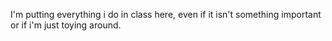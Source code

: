 I'm putting everything i do in class here, even if it isn't something important or if i'm just toying around.